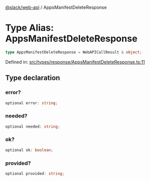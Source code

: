 [@slack/web-api](../index.md) / AppsManifestDeleteResponse

# Type Alias: AppsManifestDeleteResponse

```ts
type AppsManifestDeleteResponse = WebAPICallResult & object;
```

Defined in: [src/types/response/AppsManifestDeleteResponse.ts:11](https://github.com/slackapi/node-slack-sdk/blob/main/packages/web-api/src/types/response/AppsManifestDeleteResponse.ts#L11)

## Type declaration

### error?

```ts
optional error: string;
```

### needed?

```ts
optional needed: string;
```

### ok?

```ts
optional ok: boolean;
```

### provided?

```ts
optional provided: string;
```
